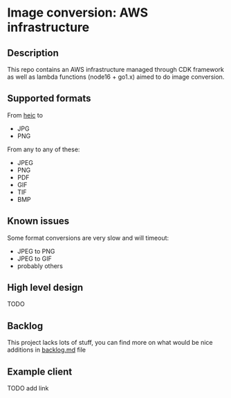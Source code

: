 # Image conversion: AWS infrastructure

## Description
This repo contains an AWS infrastructure managed through CDK framework as well as lambda functions (node16 + go1.x) aimed to do image conversion.

## Supported formats
From [heic](https://www.adobe.com/creativecloud/file-types/image/raster/heic-file.html) to
- JPG
- PNG

From any to any of these:
- JPEG
- PNG
- PDF
- GIF
- TIF
- BMP


## Known issues
Some format conversions are very slow and will timeout:
- JPEG to PNG
- JPEG to GIF
- probably others

## High level design
TODO

## Backlog

This project lacks lots of stuff, you can find more on what would be nice additions in [backlog.md](https://github.com/Shaance/heic-to-jpg-aws/blob/main/backlog.md) file

## Example client
TODO add link